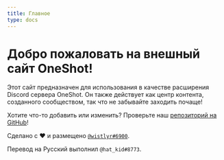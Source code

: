 ```yaml
---
title: Главное
type: docs
---
```


# Добро пожаловать на внешный сайт OneShot!

Этот сайт предназначен для использования в качестве расширения Discord сервера OneShot.
Он также действует как центр контента, созданного сообществом, так что не забывайте заходить почаще!

Хотите что-то добавить или изменить? Проверьте наш [репозиторий на GitHub](https://github.com/wistlyr/oneshot/)!

Сделано с :heart: и размещено [`@wistlyr#6900`](https://whistler.page).

Перевод на Русский выполнил `@hat_kid#8773`.
